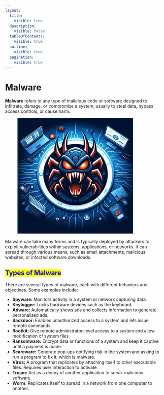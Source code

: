 ```yaml
---
layout:
  title:
    visible: true
  description:
    visible: false
  tableOfContents:
    visible: true
  outline:
    visible: true
  pagination:
    visible: true
---
```


# Malware

**Malware** refers to any type of malicious code or software designed to infiltrate, damage, or compromise a system, usually to steal data, bypass access controls, or cause harm.&#x20;

<figure><img src="../../.gitbook/assets/image (7).png" alt="" width="375"><figcaption></figcaption></figure>

Malware can take many forms and is typically deployed by attackers to exploit vulnerabilities within systems, applications, or networks. It can spread through various means, such as email attachments, malicious websites, or infected software downloads.

## <mark style="color:blue;">Types of Malware</mark>

There are several types of malware, each with different behaviors and objectives. Some examples include:

* **Spyware:** Monitors activity in a system or network capturing data.
* **Keylogger:** Locks hardware devices such as the keyboard.
* **Adware:** Automatically shows ads and collects information to generate personalized ads.
* **Backdoor:** Enables unauthorized access to a system and lets issue remote commands.
* **Rootkit:** Give remote administrator-level access to a system and allow modification of system files.
* **Ransomware:** Encrypt data or functions of a system and keep it captive until a payment is made.
* **Scareware:** Generate pop-ups notifying risk in the system and asking to run a program to fix it, which is malware.
* **Virus:** A program that replicates by attaching itself to other executable files. Requires user interaction to activate.
* **Trojan:** Act as a decoy of another application to sneak malicious software.
* **Worm:** Replicates itself to spread in a network from one computer to another.
